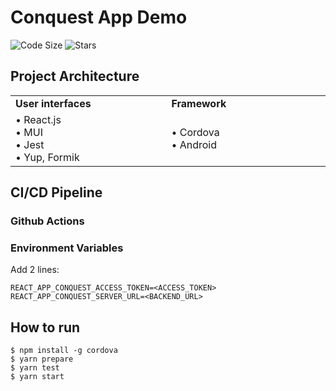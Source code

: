 # Conquest App Demo

![Code Size](https://img.shields.io/github/languages/code-size/Qiming-Liu/ConquestApp)
![Stars](https://img.shields.io/github/commit-activity/y/Qiming-Liu/ConquestApp)

## Project Architecture

<table align="center" border=0>
   <tr>
      <td width="500"><b>User interfaces</b></td>
      <td width="500"><b>Framework</b></td>
   </tr>
   <tr>
      <td>
         • React.js<br>
         • MUI<br>
         • Jest<br>
         • Yup, Formik
      </td>
      <td>
         • Cordova<br>
         • Android<br>
      </td>
   </tr>
</table>

## CI/CD Pipeline

### Github Actions

### Environment Variables
Add 2 lines:
```
REACT_APP_CONQUEST_ACCESS_TOKEN=<ACCESS_TOKEN>
REACT_APP_CONQUEST_SERVER_URL=<BACKEND_URL>
```

## How to run
```
$ npm install -g cordova
$ yarn prepare
$ yarn test
$ yarn start
```